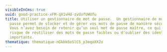 ```yaml
---
visibleInCms: true
uuid: good-practice-xFM-qX1vHd-zvUofUWUfu
title: Utiliser un gestionnaire de mot de passe.  Un gestionnaire de mots de
  passe permet de stocker et de gérer vos mots de passe de manière sécurisée.
  Vous n’avez besoin de retenir qu’un seul mot de passe maître, ce qui réduit le
  risque de réutiliser des mots de passe faibles ou d'oublier des identifiants
  importants.
thematique: thematique-nGkbk6oSlC5_p3eqoXX2o
---
```

